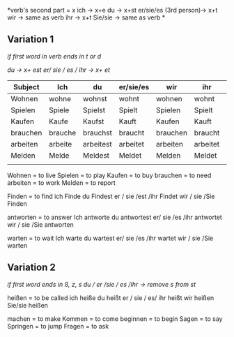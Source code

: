 *verb's second part = x
ich -> x+e
du -> x+st
er/sie/es (3rd person)-> x+t 
wir ->  same as verb 
ihr -> x+t 
Sie/sie -> same as verb *

Variation 1
------------------
*if first word in verb ends in t or d*

*du -> x+ est
er/ sie / es / ihr -> x+ et*



|Subject|Ich|du|er/sie/es|wir|ihr|sie/Sie |
|-------|---|--|---------|---|----|--------|
|Wohnen |wohne|wohnst|wohnt|wohnen|wohnt|wohnen|
|Spielen|Spiele|Spielst|Spielt|Spielen|Spielt|Spielen|
|Kaufen|Kaufe|Kaufst|Kauft|Kaufen|Kauft|Kaufen|
|brauchen|brauche|brauchst|braucht|brauchen|braucht|brauchen|
|arbeiten|arbeite|arbeitest|arbeitet|arbeiten|arbeitet|arbeiten|
|Melden|Melde|Meldest|Meldet|Melden|Meldet|Melden|
||||||||


Wohnen = to live
Spielen = to play
Kaufen = to buy
brauchen = to need
arbeiten = to work
Melden  = to report

Finden = to find
ich Finde
du Findest
er / sie /est /ihr Findet
wir / sie /Sie Finden

antworten = to answer
Ich antworte
du antwortest
er/ sie /es /ihr antwortet
wir / sie /Sie antworten

warten = to wait
Ich warte
du wartest
er/ sie /es /ihr wartet
wir / sie /Sie warten


Variation 2
------------------
*if first word ends in ß, z, s
du / er /sie / es /ihr -> remove s from st*

heißen = to be called
ich heiße
du heißt
er / sie / es/ ihr heißt
wir heißen
Sie/sie heißen

machen  = to make
Kommen = to come
beginnen = to begin
Sagen = to say
Springen = to jump
Fragen = to ask



